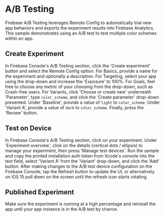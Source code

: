 A/B Testing
========

Firebase A/B Testing leverages Remote Config to automatically trial new app
behaviors and exports the experiment results into Firebase Analytics. This
sample demonstrates using an A/B test to test multiple color schemes within
an app.

## Create Experiment

In Firebase Console's A/B Testing section, click the 'Create experiment' button
and select the Remote Config option. For Basics, provide a name for the experiment
and optionally a description. For Targeting, select your app using the drop-down
and increase the 'Exposure' to 100%. For Goals, feel free to choose any metric of
your choosing from the drop-down, such as Crash-free users. For Variants, click
'Choose or create new' underneath 'Parameter', type `color_scheme`,
and click the 'Create parameter' drop-down presented. Under 'Baseline', provide a
value of `light` to `color_scheme`. Under 'Variant A', provide a value of `dark`
to `color_scheme`. Finally, press the 'Review' button.

## Test on Device

In Firebase Console's A/B Testing section, click on your experiment. Under
'Experiment overview', click on the details (vertical dots / ellipsis) to manage your
experiment, then press 'Manage test devices'. Run the sample and copy the printed
installation auth token from Xcode's console into the text field, select 'Variant A'
from the 'Variant' drop-down, and click the 'Add' button. After making changes
to the A/B test device configuration on the Firebase Console, tap the Refresh
button to update the UI, or alternatively on iOS 15 pull down on the screen until
the refresh icon starts rotating.

## Published Experiment

Make sure the experiment is running at a high percentage and reinstall the app until your app
instance is in the A/B test by chance.
